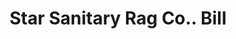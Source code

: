 ---
doi: 10.7916/D8C54XV2
date_other: '1923'
date_other_textual: '1923'
form: printed ephemera
genre:
- Invoices
name:
- Star Sanitary Rag Co.
object_in_context_url: https://biggert.cul.columbia.edu/items/view/ave_biggert_00249
subject_hierarchical_geographic:
- Chicago, Illinois, United States
subject_name:
- Star Sanitary Rag Co.
title: Star Sanitary Rag Co.. Bill
sort_title: Star Sanitary Rag Co.. Bill
call_number: ave_biggert_00249
coordinates:
- 41.83694444444445,-87.68472222222222
pid: ave_biggert_00249
identifiers: ave_biggert_00249
thumbnail: https://derivativo-1.library.columbia.edu/iiif/2/ldpd:345247/full/!256,256/0/native.jpg
permalink: /biggert/ave_biggert_00249/
layout: iiif-image-page
---